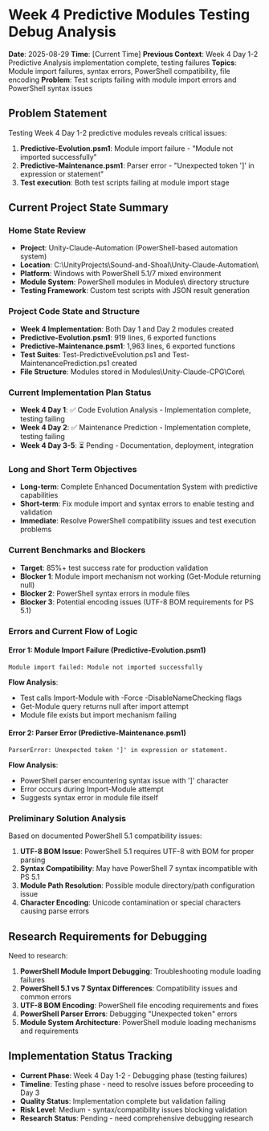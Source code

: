 # Week 4 Predictive Modules Testing Debug Analysis
**Date**: 2025-08-29
**Time**: [Current Time]
**Previous Context**: Week 4 Day 1-2 Predictive Analysis implementation complete, testing failures
**Topics**: Module import failures, syntax errors, PowerShell compatibility, file encoding
**Problem**: Test scripts failing with module import errors and PowerShell syntax issues

## Problem Statement
Testing Week 4 Day 1-2 predictive modules reveals critical issues:
1. **Predictive-Evolution.psm1**: Module import failure - "Module not imported successfully"  
2. **Predictive-Maintenance.psm1**: Parser error - "Unexpected token ']' in expression or statement"
3. **Test execution**: Both test scripts failing at module import stage

## Current Project State Summary

### Home State Review
- **Project**: Unity-Claude-Automation (PowerShell-based automation system)
- **Location**: C:\UnityProjects\Sound-and-Shoal\Unity-Claude-Automation\
- **Platform**: Windows with PowerShell 5.1/7 mixed environment
- **Module System**: PowerShell modules in Modules\ directory structure
- **Testing Framework**: Custom test scripts with JSON result generation

### Project Code State and Structure  
- **Week 4 Implementation**: Both Day 1 and Day 2 modules created
- **Predictive-Evolution.psm1**: 919 lines, 6 exported functions
- **Predictive-Maintenance.psm1**: 1,963 lines, 6 exported functions  
- **Test Suites**: Test-PredictiveEvolution.ps1 and Test-MaintenancePrediction.ps1 created
- **File Structure**: Modules stored in Modules\Unity-Claude-CPG\Core\

### Current Implementation Plan Status
- **Week 4 Day 1**: ✅ Code Evolution Analysis - Implementation complete, testing failing
- **Week 4 Day 2**: ✅ Maintenance Prediction - Implementation complete, testing failing
- **Week 4 Day 3-5**: ⏳ Pending - Documentation, deployment, integration

### Long and Short Term Objectives
- **Long-term**: Complete Enhanced Documentation System with predictive capabilities
- **Short-term**: Fix module import and syntax errors to enable testing and validation
- **Immediate**: Resolve PowerShell compatibility issues and test execution problems

### Current Benchmarks and Blockers
- **Target**: 85%+ test success rate for production validation
- **Blocker 1**: Module import mechanism not working (Get-Module returning null)
- **Blocker 2**: PowerShell syntax errors in module files
- **Blocker 3**: Potential encoding issues (UTF-8 BOM requirements for PS 5.1)

### Errors and Current Flow of Logic
#### Error 1: Module Import Failure (Predictive-Evolution.psm1)
```
Module import failed: Module not imported successfully
```
**Flow Analysis**: 
- Test calls Import-Module with -Force -DisableNameChecking flags
- Get-Module query returns null after import attempt
- Module file exists but import mechanism failing

#### Error 2: Parser Error (Predictive-Maintenance.psm1)  
```
ParserError: Unexpected token ']' in expression or statement.
```
**Flow Analysis**:
- PowerShell parser encountering syntax issue with ']' character
- Error occurs during Import-Module attempt 
- Suggests syntax error in module file itself

### Preliminary Solution Analysis
Based on documented PowerShell 5.1 compatibility issues:
1. **UTF-8 BOM Issue**: PowerShell 5.1 requires UTF-8 with BOM for proper parsing
2. **Syntax Compatibility**: May have PowerShell 7 syntax incompatible with PS 5.1
3. **Module Path Resolution**: Possible module directory/path configuration issue
4. **Character Encoding**: Unicode contamination or special characters causing parse errors

## Research Requirements for Debugging
Need to research:
1. **PowerShell Module Import Debugging**: Troubleshooting module loading failures
2. **PowerShell 5.1 vs 7 Syntax Differences**: Compatibility issues and common errors
3. **UTF-8 BOM Encoding**: PowerShell file encoding requirements and fixes
4. **PowerShell Parser Errors**: Debugging "Unexpected token" errors
5. **Module System Architecture**: PowerShell module loading mechanisms and requirements

## Implementation Status Tracking
- **Current Phase**: Week 4 Day 1-2 - Debugging phase (testing failures)
- **Timeline**: Testing phase - need to resolve issues before proceeding to Day 3
- **Quality Status**: Implementation complete but validation failing
- **Risk Level**: Medium - syntax/compatibility issues blocking validation
- **Research Status**: Pending - need comprehensive debugging research